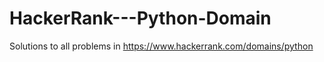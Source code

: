 # HackerRank---Python-Domain
Solutions to all problems in https://www.hackerrank.com/domains/python
